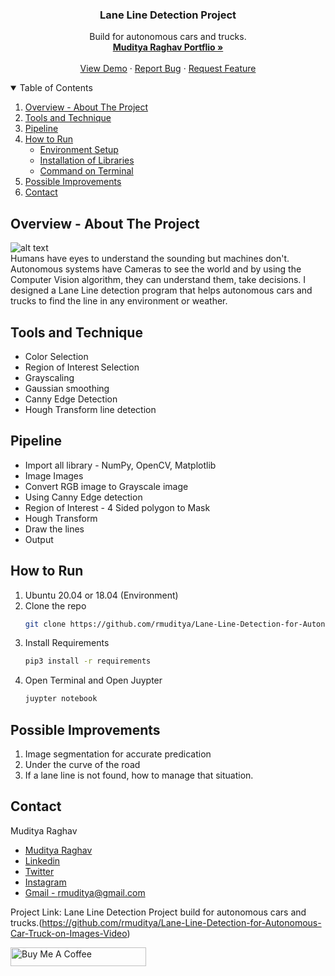 <!-- PROJECT -->
  <h3 align="center">Lane Line Detection Project 
</h3>

  <p align="center">
   Build for autonomous cars and trucks.
    <br />
    <a href="https://rmuditya.github.io/MudityaRaghav/"><strong>Muditya Raghav Portflio »</strong></a>
    <br />
    <br />
    <a href="https://github.com/rmuditya/Lane-Line-Detection-for-Autonomous-Car-Truck-on-Images-Video/blob/master/test_videos_output/solidWhiteRight.mp4">View Demo</a>
    ·
    <a href="https://github.com/rmuditya/Lane-Line-Detection-for-Autonomous-Car-Truck-on-Images-Video/issues">Report Bug</a>
    ·
    <a href="https://github.com/rmuditya/Lane-Line-Detection-for-Autonomous-Car-Truck-on-Images-Video/issues">Request Feature</a>
  </p>
</p>



<!-- TABLE OF CONTENTS -->
<details open="open">
  <summary>Table of Contents</summary>
  <ol>
    <li><a href="#overview">Overview - About The Project</a></li>
    <li><a href="#tools">Tools and Technique</a></li>
    <li><a href="#pipeline">Pipeline</a></li>
    <li>
      <a href="#getting-started">How to Run</a>
      <ul>
        <li><a href="#prerequisites">Environment Setup</a></li>
        <li><a href="#installation">Installation of Libraries</a></li>
        <li><a href="#installation">Command on Terminal</a></li>
      </ul>
    </li>
    <li><a href="#improve">Possible Improvements</a></li>
    <li><a href="#contact">Contact</a></li>
  </ol>
</details>




<!-- ABOUT THE PROJECT -->
## Overview - About The Project
![alt text](https://github.com/rmuditya/Lane-Line-Detection-for-Autonomous-Car-Truck-on-Images-Video/blob/master/Screenshots/laneLines_thirdPass.jpg)
<br />
Humans have eyes to understand the sounding but machines don't. Autonomous systems have Cameras to see the world and by using the Computer Vision algorithm, they can understand them, take decisions.
I designed a Lane Line detection program that helps autonomous cars and trucks to find the line in any environment or weather.


<!-- Tools -->
## Tools and Technique

* Color Selection
* Region of Interest Selection
* Grayscaling
* Gaussian smoothing
* Canny Edge Detection
* Hough Transform line detection

<!-- Pipeline -->
## Pipeline

* Import all library - NumPy, OpenCV, Matplotlib
* Image Images
* Convert RGB image to Grayscale image
* Using Canny Edge detection 
* Region of Interest - 4 Sided polygon to Mask
* Hough Transform
* Draw the lines
* Output



## How to Run

1. Ubuntu 20.04 or 18.04 (Environment)
2. Clone the repo
   ```sh
   git clone https://github.com/rmuditya/Lane-Line-Detection-for-Autonomous-Car-Truck-on-Images-Video.git
   ```
3. Install Requirements
   ```sh
   pip3 install -r requirements
   ```
4. Open Terminal and Open Juypter 
   ```sh
   juypter notebook
   ```


<!-- Improvement -->
## Possible Improvements

1. Image segmentation for accurate predication 
2. Under the curve of the road
3. If a lane line is not found, how to manage that situation.


<!-- CONTACT -->
## Contact

Muditya Raghav 
* [Muditya Raghav](https://rmuditya.github.io/MudityaRaghav/)
* [Linkedin](https://www.linkedin.com/in/muditya/)
* [Twitter](https://twitter.com/RaghavMuditya)
* [Instagram](https://www.instagram.com/mudityaraghav/)
* [Gmail - rmuditya@gmail.com](rmuditya@gmail.com)


Project Link: Lane Line Detection Project build for autonomous cars and trucks.(https://github.com/rmuditya/Lane-Line-Detection-for-Autonomous-Car-Truck-on-Images-Video)



<a href="https://www.buymeacoffee.com/mudityadev" target="_blank"><img src="https://cdn.buymeacoffee.com/buttons/v2/default-yellow.png" alt="Buy Me A Coffee" style="height: 30px !important;width: 217px !important;" ></a>

